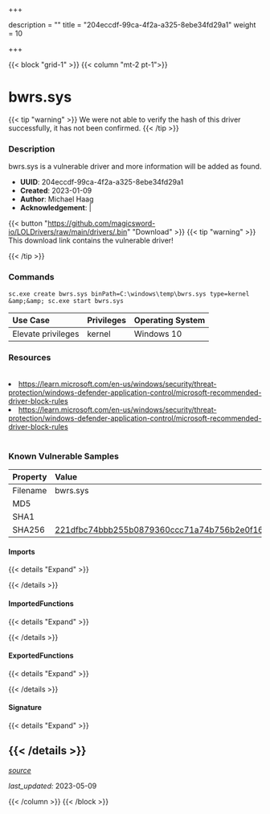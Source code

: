 +++

description = ""
title = "204eccdf-99ca-4f2a-a325-8ebe34fd29a1"
weight = 10

+++


{{< block "grid-1" >}}
{{< column "mt-2 pt-1">}}


# bwrs.sys


{{< tip "warning" >}}
We were not able to verify the hash of this driver successfully, it has not been confirmed.
{{< /tip >}}


### Description

bwrs.sys is a vulnerable driver and more information will be added as found.
- **UUID**: 204eccdf-99ca-4f2a-a325-8ebe34fd29a1
- **Created**: 2023-01-09
- **Author**: Michael Haag
- **Acknowledgement**:  | [](https://twitter.com/)

{{< button "https://github.com/magicsword-io/LOLDrivers/raw/main/drivers/.bin" "Download" >}}
{{< tip "warning" >}}
This download link contains the vulnerable driver!

{{< /tip >}}

### Commands

```
sc.exe create bwrs.sys binPath=C:\windows\temp\bwrs.sys type=kernel &amp;&amp; sc.exe start bwrs.sys
```

| Use Case | Privileges | Operating System | 
|:---- | ---- | ---- |
| Elevate privileges | kernel | Windows 10 |

### Resources
<br>
<li><a href=" https://learn.microsoft.com/en-us/windows/security/threat-protection/windows-defender-application-control/microsoft-recommended-driver-block-rules"> https://learn.microsoft.com/en-us/windows/security/threat-protection/windows-defender-application-control/microsoft-recommended-driver-block-rules</a></li>
<li><a href="https://learn.microsoft.com/en-us/windows/security/threat-protection/windows-defender-application-control/microsoft-recommended-driver-block-rules">https://learn.microsoft.com/en-us/windows/security/threat-protection/windows-defender-application-control/microsoft-recommended-driver-block-rules</a></li>
<br>

### Known Vulnerable Samples

| Property           | Value |
|:-------------------|:------|
| Filename           | bwrs.sys |
| MD5                | [](https://www.virustotal.com/gui/file/) |
| SHA1               | [](https://www.virustotal.com/gui/file/) |
| SHA256             | [221dfbc74bbb255b0879360ccc71a74b756b2e0f16e9386b38a9ce9d4e2e34f9](https://www.virustotal.com/gui/file/221dfbc74bbb255b0879360ccc71a74b756b2e0f16e9386b38a9ce9d4e2e34f9) |


#### Imports
{{< details "Expand" >}}

{{< /details >}}
#### ImportedFunctions
{{< details "Expand" >}}

{{< /details >}}
#### ExportedFunctions
{{< details "Expand" >}}

{{< /details >}}

#### Signature
{{< details "Expand" >}}

{{< /details >}}
-----



[*source*](https://github.com/magicsword-io/LOLDrivers/tree/main/yaml/204eccdf-99ca-4f2a-a325-8ebe34fd29a1.yaml)

*last_updated:* 2023-05-09








{{< /column >}}
{{< /block >}}
